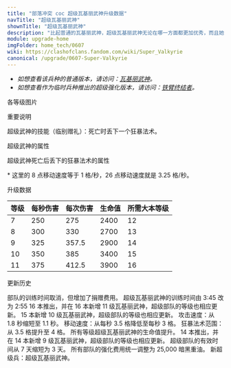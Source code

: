```yaml
---
title: "部落冲突 coc 超级瓦基丽武神升级数据"
navTitle: "超级瓦基丽武神"
shownTitle: "超级瓦基丽武神"
description: "比起普通的瓦基丽武神，超级瓦基丽武神无论在哪一方面都更加优秀，而且她们也暴躁得多！"
module: upgrade-home
imgFolder: home_tech/0607
wiki: https://clashofclans.fandom.com/wiki/Super_Valkyrie
canonical: /upgrade/0607-Super-Valkyrie
---
```


- *如想查看该兵种的普通版本，请访问：[瓦基丽武神](/upgrade/0082-Valkyrie)。*
- *如想查看作为临时兵种推出的超级强化版本，请访问：[铁臂终结者](/upgrade/0e19-The-Disarmer)。*

<UnitInfo :folder="$frontmatter.imgFolder" imgSrc="Super_Valkyrie_info.png" :imgAlt="$frontmatter.navTitle" :description="$frontmatter.description" />

<SmallTitle>各等级图片</SmallTitle>

<Panel>
    <UnitImgGroup :folder="$frontmatter.imgFolder">
        <UnitImg imgTitle="所有等级" imgSrc="Super_Valkyrie7.png" />
    </UnitImgGroup>
</Panel>

<SmallTitle>重要说明</SmallTitle>

超级武神的技能（临别赠礼）：死亡时丢下一个狂暴法术。

<SmallTitle>超级武神的属性</SmallTitle>

<UnitProperties>
    <UnitProperty pKey="攻击偏好" pValue="无" />
    <UnitProperty pKey="伤害类型" pValue="范围伤害" />
    <UnitProperty pKey="伤害半径" pValue="1 格" />
    <UnitProperty pKey="攻击的目标" pValue="仅地面目标" />
    <UnitProperty pKey="占据人口" pValue="20" />
    <UnitProperty pKey="移动速度" pValue="3 格/秒" />
    <UnitProperty pKey="攻击速度" pValue="1.1 秒/次" />
    <UnitProperty pKey="攻击距离" pValue="0.5 格" />
    <UnitProperty pKey="最低武神等级" pValue="7" />
    <UnitProperty pKey="最低大本等级" pValue="12" />
    <UnitProperty pKey="强化费用" pValue="2.5 万黑油" />
    <UnitProperty pKey="强化有效期" pValue="3 天" />
    <UnitProperty pKey="训练时间" pValue="无" trainingSystem="2025" />
    <UnitProperty pKey="捐赠费用" pValue="10,10,450,Dark_Elixir" :isDonationCost="true" />
</UnitProperties>

<SmallTitle>超级武神死亡后丢下的狂暴法术的属性</SmallTitle>

<UnitProperties>
    <UnitProperty pKey="伤害提升" pValue="160%" />
    <UnitProperty pKey="移动速度提升" pValue="26<sup>*</sup>" />
    <UnitProperty pKey="持续时间" pValue="10 秒" />
</UnitProperties>

\* 这里的 8 点移动速度等于 1 格/秒，26 点移动速度就是 3.25 格/秒。

<SmallTitle>升级数据</SmallTitle>

<UnitTable>

| 等级 |  每秒伤害  |  每次伤害  | 生命值 |所需大本等级|
| ---- |    ----   |    ----   |  ---- |    ----   |
|   7  |    250    |    275    |  2400 |     12    |
|   8  |    300    |    330    |  2700 |     13    |
|   9  |    325    |    357.5  |  2900 |     14    |
|  10  |    350    |    385    |  3400 |     15    |
|  11  |    375    |    412.5  |  3900 |     16    |
</UnitTable>

<SmallTitle>更新历史</SmallTitle>

<Timeline>
    <TimelineItem date="2025/03/27">
        <TimelineRow>部队的训练时间取消，但增加了捐赠费用。</TimelineRow>
    </TimelineItem>
    <TimelineItem date="2025/02/10">
        <TimelineRow>超级瓦基丽武神的训练时间由 3:45 改为 2:55</TimelineRow>
    </TimelineItem>
    <TimelineItem date="2023/12/12">
        <TimelineRow>16 本推出，并在 16 本新增 11 级瓦基丽武神，超级部队的等级也相应更新。</TimelineRow>
    </TimelineItem>    
    <TimelineItem date="2023/06/12">
        <TimelineRow>15 本新增 10 级瓦基丽武神，超级部队的等级也相应更新。</TimelineRow>
    </TimelineItem>
    <TimelineItem date="2022/06/27">
        <TimelineRow>攻击速度：从 1.8 秒缩短至 1.1 秒。</TimelineRow>
        <TimelineRow>移动速度：从每秒 3.5 格降低至每秒 3 格。</TimelineRow>
        <TimelineRow>狂暴法术范围：从 3.5 格提升至 4 格。</TimelineRow>
        <TimelineRow>所有等级超级瓦基丽武神的生命值提升。</TimelineRow>
    </TimelineItem>
    <TimelineItem date="2021/04/12">
        <TimelineRow>14 本推出，并在 14 本新增 9 级瓦基丽武神，超级部队的等级也相应更新。</TimelineRow>
    </TimelineItem>
    <TimelineItem date="2020/12/07">
        <TimelineRow>超级部队的有效时间从 7 天缩短为 3 天。</TimelineRow>
        <TimelineRow>所有部队的强化费用统一调整为 25,000 暗黑重油。</TimelineRow>
    </TimelineItem>
    <TimelineItem date="2020/10/12">
        <TimelineRow>新超级兵：超级瓦基丽武神。</TimelineRow>
    </TimelineItem>
    <TimelineItem :historyBottom="true" />
</Timeline>